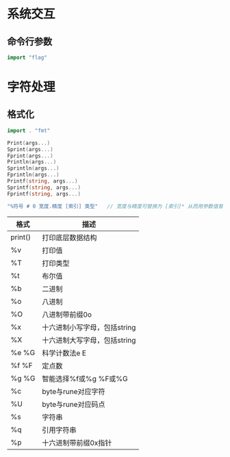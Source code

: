 # 系统交互
## 命令行参数
```go
import "flag"

```

# 字符处理
## 格式化
```go
import . "fmt"

Print(args...)
Sprint(args...)
Fprint(args...)
Println(args...)
Sprintln(args...)
Fprintln(args...)
Printf(string, args...)
Sprintf(string, args...)
Fprintf(string, args...)

"%符号 # 0 宽度.精度 [索引] 类型"   // 宽度与精度可替换为 [索引]* 从而用参数值替换
```
| 格式    | 描述                         |
|---------|------------------------------|
| print() | 打印底层数据结构             |
| %v      | 打印值                       |
| %T      | 打印类型                     |
| %t      | 布尔值                       |
| %b      | 二进制                       |
| %o      | 八进制                       |
| %O      | 八进制带前缀0o               |
| %x      | 十六进制小写字母，包括string |
| %X      | 十六进制大写字母，包括string |
| %e %G   | 科学计数法e E                |
| %f %F   | 定点数                       |
| %g %G   | 智能选择%f或%g %F或%G        |
| %c      | byte与rune对应字符           |
| %U      | byte与rune对应码点           |
| %s      | 字符串                       |
| %q      | 引用字符串                   |
| %p      | 十六进制带前缀0x指针         |

